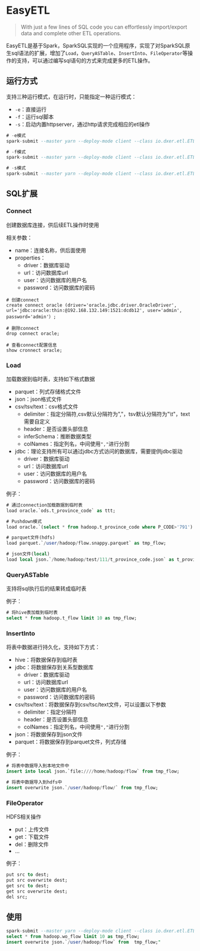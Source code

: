 # EasyETL
> With just a few lines of SQL code you can effortlessly import/export data and complete other ETL operations.

EasyETL是基于Spark，SparkSQL实现的一个应用程序，实现了对SparkSQL原生sql语法的扩展，增加了`Load`，`QueryASTable`、`InsertInto`、`FileOperator`等操作的支持，可以通过编写sql语句的方式来完成更多的ETL操作。

##  运行方式

支持三种运行模式，在运行时，只能指定一种运行模式：

- `-e`：直接运行
- `-f`：运行sql脚本
- `-s`：启动内置httpserver，通过http请求完成相应的etl操作

```sql
# -e模式
spark-submit --master yarn --deploy-mode client --class io.dxer.etl.ETLApp /home/hadoop/app/dxer-etl-1.0-SNAPSHOT.jar -e "select phone from t_app_userinfo as user;"

# -f模式
spark-submit --master yarn --deploy-mode client --class io.dxer.etl.ETLApp /home/hadoop/app/dxer-etl-1.0-SNAPSHOT.jar -f /home/hadoop/app/etl.sql

# -s模式
spark-submit --master yarn --deploy-mode client --class io.dxer.etl.ETLApp /home/hadoop/app/dxer-etl-1.0-SNAPSHOT.jar -s -p 8099
```

## SQL扩展

### Connect
创建数据库连接，供后续ETL操作时使用

相关参数：
- name：连接名称，供后面使用
- properties：
  - driver：数据库驱动
  - url：访问数据库url
  - user：访问数据库的用户名
  - password：访问数据库的密码


```
# 创建connect
create connect oracle (driver='oracle.jdbc.driver.OracleDriver', url='jdbc:oracle:thin:@192.168.132.149:1521:dcdb12', user='admin', password='admin'）;

# 删除connect
drop connect oracle;

# 查看connect配置信息
show cronnect oracle;
```



###  Load

加载数据到临时表，支持如下格式数据

- parquet：列式存储格式文件
- json：json格式文件
- csv/tsv/text：csv格式文件
  - delimiter：指定分隔符,csv默认分隔符为","，tsv默认分隔符为"\t"，text需要自定义
  - header：是否设置头部信息
  - inferSchema：推断数据类型
  - colNames：指定列名，中间使用`","`进行分割
- jdbc：理论支持所有可以通过jdbc方式访问的数据库，需要提供jdbc驱动
  - driver：数据库驱动
  - url：访问数据库url
  - user：访问数据库的用户名
  - password：访问数据库的密码

例子：

```sql
# 通过connection加载数据到临时表
load oracle.`ods.t_province_code` as ttt;

# Pushdown模式
load oracle.`(select * from hadoop.t_province_code where P_CODE>'791') t_province_code_alias` as t_province_code;

# parquet文件(hdfs)
load parquet.`/user/hadoop/flow.snappy.parquet` as tmp_flow;

# json文件(local)
load local json.`/home/hadoop/test/111/t_province_code.json` as t_province_code;
```



### QueryASTable

支持将sql执行后的结果转成临时表

例子：

```sql
# 将hive表加载到临时表
select * from hadoop.t_flow limit 10 as tmp_flow;
```



### InsertInto

将表中数据进行持久化，支持如下方式：

- hive：将数据保存到临时表
- jdbc：将数据保存到关系型数据库
  - driver：数据库驱动
  - url：访问数据库url
  - user：访问数据库的用户名
  - password：访问数据库的密码
- csv/tsv/text：将数据保存到csv/tsc/text文件，可以设置以下参数
  - delimiter：指定分隔符
  - header：是否设置头部信息
  - colNames：指定列名，中间使用`","`进行分割
- json：将数据保存到json文件
- parquet：将数据保存到parquet文件，列式存储

例子：

```sql
# 将表中数据导入到本地文件中
insert into local json.`file:////home/hadoop/flow` from tmp_flow;

# 将表中数据导入到hdfs中
insert overwrite json.`/user/hadoop/flow/` from tmp_flow;

```



### FileOperator

HDFS相关操作

- put：上传文件
- get：下载文件
- del：删除文件
- ...

例子：

```sql
put src to dest;
put src overwrite dest;
get src to dest;
get src overwrite dest;
del src;
```


## 使用

```sql
spark-submit --master yarn --deploy-mode client --class io.dxer.etl.ETLApp /home/hadoop/app/dxer-etl-1.0-SNAPSHOT.jar -e "
select * from hadoop.wo_flow limit 10 as tmp_flow;
insert overwrite json.`/user/hadoop/flow` from  tmp_flow;"
```

